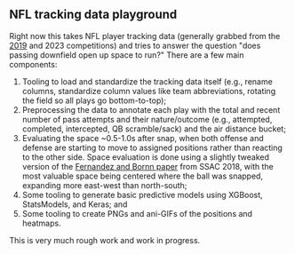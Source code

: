 ## NFL tracking data playground
Right now this takes NFL player tracking data (generally grabbed from the [2019](https://github.com/nfl-football-ops/Big-Data-Bowl) and 2023 competitions)
and tries to answer the question "does passing downfield open up space to run?" There are a few main components:

1. Tooling to load and standardize the tracking data itself (e.g., rename columns, standardize column values like team abbreviations, rotating the field
   so all plays go bottom-to-top);
2. Preprocessing the data to annotate each play with the total and recent number of pass attempts and their nature/outcome (e.g., attempted, completed,
   intercepted, QB scramble/sack) and the air distance bucket;
3. Evaluating the space ~0.5-1.0s after snap, when both offense and defense are starting to move to assigned positions rather than reacting to the other
   side. Space evaluation is done using a slightly tweaked version of the [Fernandez and Bornn paper](https://www.researchgate.net/publication/324942294_Wide_Open_Spaces_A_statistical_technique_for_measuring_space_creation_in_professional_soccer)
   from SSAC 2018, with the most valuable space being centered where the ball was snapped, expanding more east-west than north-south;
4. Some tooling to generate basic predictive models using XGBoost, StatsModels, and Keras; and
5. Some tooling to create PNGs and ani-GIFs of the positions and heatmaps.

This is very much rough work and work in progress.

